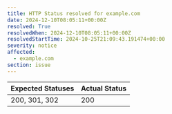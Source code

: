 ```yaml
---
title: HTTP Status resolved for example.com
date: 2024-12-10T08:05:11+00:00Z
resolved: True
resolvedWhen: 2024-12-10T08:05:11+00:00Z
resolvedStartTime: 2024-10-25T21:09:43.191474+00:00
severity: notice
affected:
  - example.com
section: issue
---
```


| Expected Statuses | Actual Status  |
|-------------------|----------------|
| 200, 301, 302 | 200 |
